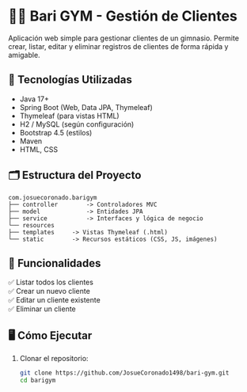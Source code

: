 # 🏋️‍♂️ Bari GYM - Gestión de Clientes

Aplicación web simple para gestionar clientes de un gimnasio. Permite crear, listar, editar y eliminar registros de clientes de forma rápida y amigable.

## 🚀 Tecnologías Utilizadas

- Java 17+
- Spring Boot (Web, Data JPA, Thymeleaf)
- Thymeleaf (para vistas HTML)
- H2 / MySQL (según configuración)
- Bootstrap 4.5 (estilos)
- Maven
- HTML, CSS

## 🗂️ Estructura del Proyecto
```text
com.josuecoronado.barigym
├── controller        -> Controladores MVC
├── model             -> Entidades JPA
├── service           -> Interfaces y lógica de negocio
└── resources
├── templates     -> Vistas Thymeleaf (.html)
└── static        -> Recursos estáticos (CSS, JS, imágenes)
```

## 🧩 Funcionalidades

✅ Listar todos los clientes  
✅ Crear un nuevo cliente  
✅ Editar un cliente existente  
✅ Eliminar un cliente

## 🖥️ Cómo Ejecutar

1. Clonar el repositorio:
   ```bash
   git clone https://github.com/JosueCoronado1498/bari-gym.git
   cd barigym
   ```


